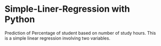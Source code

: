 # Simple-Liner-Regression with Python
Prediction of Percentage of student based on number of study hours. This is a simple linear regression involving two variables.
